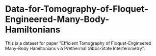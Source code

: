 # Data-for-Tomography-of-Floquet-Engineered-Many-Body-Hamiltonians
This is a dataset for paper "Efficient Tomography of Floquet-Engineered Many-Body Hamiltonians via Prethermal Gibbs-State Interferometry".
